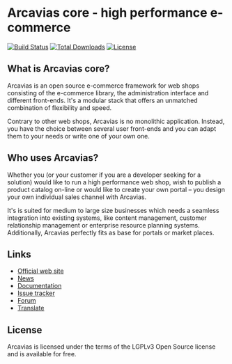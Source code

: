 # Arcavias core - high performance e-commerce

[![Build Status](https://travis-ci.org/Arcavias/arcavias-core.png?branch=master)](https://travis-ci.org/Arcavias/arcavias-core)
[![Total Downloads](https://poser.pugx.org/arcavias/arcavias-core/downloads.svg)](https://packagist.org/packages/arcavias/arcavias-core)
[![License](https://poser.pugx.org/arcavias/arcavias-core/license.svg)](https://packagist.org/packages/arcavias/arcavias-core)

## What is Arcavias core?

Arcavias is an open source e-commerce framework for web shops consisting of the e-commerce library, the administration interface and different front-ends. It's a modular stack that offers an unmatched combination of flexibility and speed.

Contrary to other web shops, Arcavias is no monolithic application. Instead, you have the choice between several user front-ends and you can adapt them to your needs or write one of your own one.

## Who uses Arcavias?

Whether you (or your customer if you are a developer seeking for a solution) would like to run a high performance web shop, wish to publish a product catalog on-line or would like to create your own portal – you design your own individual sales channel with Arcavias.

It's is suited for medium to large size businesses which needs a seamless integration into existing systems, like content management, customer relationship management or enterprise resource planning systems. Additionally, Arcavias perfectly fits as base for portals or market places.

## Links

* [Official web site](http://www.arcavias.com/)
* [News](https://facebook.com/Arcavias)
* [Documentation](https://docs.arcavias.com/)
* [Issue tracker](https://bugs.arcavias.com/)
* [Forum](https://forum.arcavias.com/)
* [Translate](https://www.transifex.com/projects/p/arcavias-core/)

## License

Arcavias is licensed under the terms of the LGPLv3 Open Source license and is available for free.
